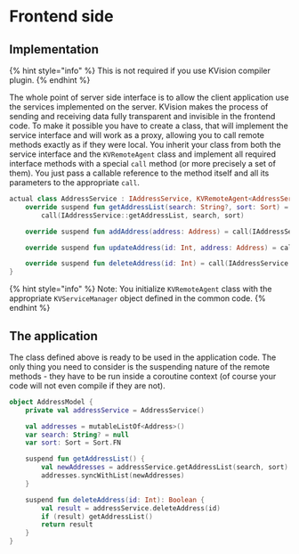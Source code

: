 # Frontend side

## Implementation

{% hint style="info" %}
This is not required if you use KVision compiler plugin.
{% endhint %}

The whole point of server side interface is to allow the client application use the services implemented on the server. KVision makes the process of sending and receiving data fully transparent and invisible in the frontend code. To make it possible you have to create a class, that will implement the service interface and will work as a proxy, allowing you to call remote methods exactly as if they were local. You inherit your class from both the service interface and the `KVRemoteAgent` class and implement all required interface methods with a special `call` method \(or more precisely a set of them\). You just pass a callable reference to the method itself and all its parameters to the appropriate `call`.  

```kotlin
actual class AddressService : IAddressService, KVRemoteAgent<AddressService>(AddressServiceManager) {
    override suspend fun getAddressList(search: String?, sort: Sort) =
        call(IAddressService::getAddressList, search, sort)

    override suspend fun addAddress(address: Address) = call(IAddressService::addAddress, address)

    override suspend fun updateAddress(id: Int, address: Address) = call(IAddressService::updateAddress, id, address)

    override suspend fun deleteAddress(id: Int) = call(IAddressService::deleteAddress, id)
}
```

{% hint style="info" %}
Note: You initialize `KVRemoteAgent` class with the appropriate `KVServiceManager` object defined in the common code.
{% endhint %}

## The application

The class defined above is ready to be used in the application code. The only thing you need to consider is  the suspending nature of the remote methods - they have to be run inside a coroutine context \(of course your code will not even compile if they are not\).

```kotlin
object AddressModel {
    private val addressService = AddressService()

    val addresses = mutableListOf<Address>()
    var search: String? = null
    var sort: Sort = Sort.FN

    suspend fun getAddressList() {
        val newAddresses = addressService.getAddressList(search, sort)
        addresses.syncWithList(newAddresses)
    }

    suspend fun deleteAddress(id: Int): Boolean {
        val result = addressService.deleteAddress(id)
        if (result) getAddressList()
        return result
    }
}   
```

 





